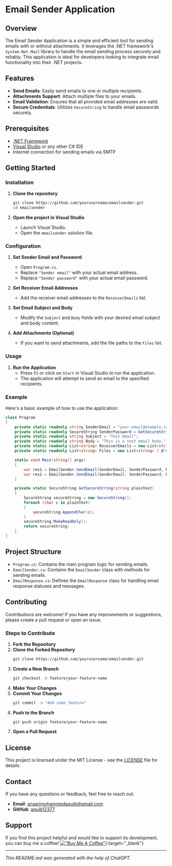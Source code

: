 # Email Sender Application

## Overview

The Email Sender Application is a simple and efficient tool for sending emails with or without attachments. It leverages the .NET framework's `System.Net.Mail` library to handle the email sending process securely and reliably. This application is ideal for developers looking to integrate email functionality into their .NET projects.

## Features

- **Send Emails**: Easily send emails to one or multiple recipients.
- **Attachments Support**: Attach multiple files to your emails.
- **Email Validation**: Ensures that all provided email addresses are valid.
- **Secure Credentials**: Utilizes `SecureString` to handle email passwords securely.

## Prerequisites

- [.NET Framework](https://dotnet.microsoft.com/download/dotnet-framework)
- [Visual Studio](https://visualstudio.microsoft.com/) or any other C# IDE
- Internet connection for sending emails via SMTP

## Getting Started

### Installation

1. **Clone the repository**
    ```sh
    git clone https://github.com/yourusername/emailsender.git
    cd emailsender
    ```

2. **Open the project in Visual Studio**
    - Launch Visual Studio.
    - Open the `emailsender` solution file.

### Configuration

1. **Set Sender Email and Password**
    - Open `Program.cs`.
    - Replace `"Sender email"` with your actual email address.
    - Replace `"Sender password"` with your actual email password.

2. **Set Receiver Email Addresses**
    - Add the receiver email addresses to the `ReceiverEmails` list.

3. **Set Email Subject and Body**
    - Modify the `Subject` and `Body` fields with your desired email subject and body content.

4. **Add Attachments (Optional)**
    - If you want to send attachments, add the file paths to the `Files` list.

### Usage

1. **Run the Application**
    - Press `F5` or click on `Start` in Visual Studio to run the application.
    - The application will attempt to send an email to the specified recipients.

### Example

Here's a basic example of how to use the application:

```csharp
class Program
{
    private static readonly string SenderEmail = "your-email@example.com";
    private static readonly SecureString SenderPassword = GetSecureString("your-email-password");
    private static readonly string Subject = "Test Email";
    private static readonly string Body = "This is a test email body.";
    private static readonly List<string> ReceiverEmails = new List<string> { "receiver1@example.com", "receiver2@example.com" };
    private static readonly List<string> Files = new List<string> { @"C:\path\to\attachment1.pdf", @"C:\path\to\attachment2.docx" };

    static void Main(string[] args)
    {
        var res1 = EmailSender.SendEmail(SenderEmail, SenderPassword, ReceiverEmails, Body, Subject);
        var res2 = EmailSender.SendEmail(SenderEmail, SenderPassword, ReceiverEmails, Body, Subject, Files);
    }

    private static SecureString GetSecureString(string plainText)
    {
        SecureString secureString = new SecureString();
        foreach (char c in plainText)
        {
            secureString.AppendChar(c);
        }
        secureString.MakeReadOnly();
        return secureString;
    }
}
```

## Project Structure

- `Program.cs`: Contains the main program logic for sending emails.
- `EmailSender.cs`: Contains the `EmailSender` class with methods for sending emails.
- `EmailResponse.cs`: Defines the `EmailResponse` class for handling email response statuses and messages.

## Contributing

Contributions are welcome! If you have any improvements or suggestions, please create a pull request or open an issue.

### Steps to Contribute

1. **Fork the Repository**
2. **Clone the Forked Repository**
    ```sh
    git clone https://github.com/yourusername/emailsender.git
    ```
3. **Create a New Branch**
    ```sh
    git checkout -b feature/your-feature-name
    ```
4. **Make Your Changes**
5. **Commit Your Changes**
    ```sh
    git commit -m "Add some feature"
    ```
6. **Push to the Branch**
    ```sh
    git push origin feature/your-feature-name
    ```
7. **Open a Pull Request**

## License

This project is licensed under the MIT License - see the [LICENSE](LICENSE) file for details.

## Contact

If you have any questions or feedback, feel free to reach out:

- **Email**: [ansarimohammedaquib@gmail.com](mailto:ansarimohammedaquib@gmail.com)
- **GitHub**: [aquib12377](https://github.com/aquib12377)

## Support
If you find this project helpful and would like to support its development, you can buy me a coffee!
[!["Buy Me A Coffee"](https://www.buymeacoffee.com/assets/img/custom_images/orange_img.png)](https://www.buymeacoffee.com/aquib12377){:target="_blank"}

---

*This README.md was generated with the help of ChatGPT.*
